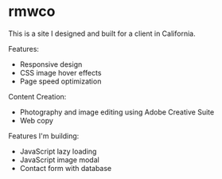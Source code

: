 # rmwco

This is a site I designed and built for a client in California. 

Features:
- Responsive design
- CSS image hover effects
- Page speed optimization

Content Creation:
- Photography and image editing using Adobe Creative Suite
- Web copy

Features I'm building:
- JavaScript lazy loading
- JavaScript image modal
- Contact form with database
